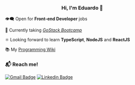 <h3 align="center"> Hi, I'm Eduardo 👋 </h3>

👁‍🗨 Open for **Front-end Developer** jobs 

🚀 Currently taking [*GoStack Bootcamp*](https://gostack.rocketseat.com.br/14/eduardo-rodrigues-02421)

⚛ Looking forward to learn **TypeScript**, **NodeJS** and **ReactJS** 

📚 My [Programming Wiki](https://www.notion.so/Programming-Wiki-f0ccfd13c6bd45c4a42e4ece00e9c192)

### 📬 Reach me!
[![Gmail Badge](https://img.shields.io/badge/-eduardo.rodrigues.fer@gmail.com-D44638?style=flat-square&logo=Gmail&logoColor=white&link=mailto:eduardo.rodrigues.fer@gmail.com)](mailto:eduardo.rodrigues.fer@gmail.com)
[![Linkedin Badge](https://img.shields.io/badge/-Eduardo%20Rodrigues-0077B5?style=flat-square&logo=Linkedin&logoColor=white&link=https://www.linkedin.com/in/eduardo-rodrigues-4b3624190/)](https://www.linkedin.com/in/eduardo-rodrigues-4b3624190/)
